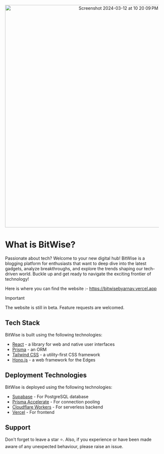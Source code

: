<p align="center">
<img width="727" alt="Screenshot 2024-03-12 at 10 20 09 PM" src="https://github.com/arnavvsinghal/medium/assets/94188860/6f0c27e3-0969-40ce-a820-135726550017">
</p>

# What is BitWise?

Passionate about tech? Welcome to your new digital hub! 
BitWise is a blogging platform for enthusiasts that want to deep dive into the latest gadgets, analyze breakthroughs, and explore the trends shaping our tech-driven world. 
Buckle up and get ready to navigate the exciting frontier of technology!

Here is where you can find the website :- https://bitwisebyarnav.vercel.app

> [!IMPORTANT]  
> The website is still in beta. Feature requests are welcomed.

## Tech Stack

BitWise is built using the following technologies:

- [React](https://react.dev/) - a library for web and native user interfaces
- [Prisma](https://www.prisma.io/) - an ORM
- [Tailwind CSS](https://tailwindcss.com/) - a utility-first CSS framework
- [Hono.js](https://hono.dev/) - a web framework for the Edges

## Deployment Technologies

BitWise is deployed using the following technologies:

- [Supabase](https://supabase.com/) - For PostgreSQL database
- [Prisma Accelerate](https://www.prisma.io/data-platform/accelerate) - For connection pooling
- [Cloudflare Workers](https://www.cloudflare.com/) - For serverless backend
- [Vercel](https://vercel.com/) - For frontend 

## Support

Don't forget to leave a star ⭐️.
Also, if you experience or have been made aware of any unexpected behaviour, please raise an issue.

